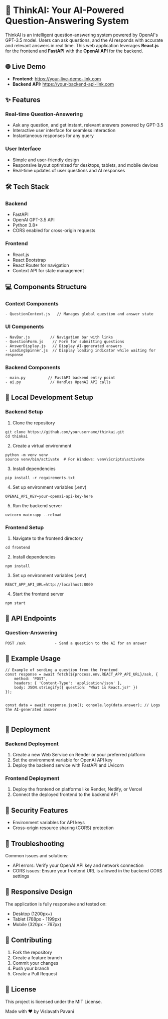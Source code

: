<!DOCTYPE html>
<html lang="en">
<head>
    <meta charset="UTF-8">
    <meta name="viewport" content="width=device-width, initial-scale=1.0">
</head>
<body>

<h1>🚀 ThinkAI: Your AI-Powered Question-Answering System</h1>

<p>ThinkAI is an intelligent question-answering system powered by OpenAI's GPT-3.5 model. Users can ask questions, and the AI responds with accurate and relevant answers in real time. This web application leverages <strong>React.js</strong> for the frontend and <strong>FastAPI</strong> with the <strong>OpenAI API</strong> for the backend.</p>

<h2>🌐 Live Demo</h2>
<ul>
    <li><strong>Frontend:</strong> <a href="https://your-live-demo-link.com">https://your-live-demo-link.com</a></li>
    <li><strong>Backend API:</strong> <a href="https://your-backend-api-link.com">https://your-backend-api-link.com</a></li>
</ul>

<h2>✨ Features</h2>

<h3>Real-time Question-Answering</h3>
<ul>
    <li>Ask any question, and get instant, relevant answers powered by GPT-3.5</li>
    <li>Interactive user interface for seamless interaction</li>
    <li>Instantaneous responses for any query</li>
</ul>

<h3>User Interface</h3>
<ul>
    <li>Simple and user-friendly design</li>
    <li>Responsive layout optimized for desktops, tablets, and mobile devices</li>
    <li>Real-time updates of user questions and AI responses</li>
</ul>

<h2>🛠️ Tech Stack</h2>

<h3>Backend</h3>
<ul>
    <li>FastAPI</li>
    <li>OpenAI GPT-3.5 API</li>
    <li>Python 3.8+</li>
    <li>CORS enabled for cross-origin requests</li>
</ul>

<h3>Frontend</h3>
<ul>
    <li>React.js</li>
    <li>React Bootstrap</li>
    <li>React Router for navigation</li>
    <li>Context API for state management</li>
</ul>

<h2>💻 Components Structure</h2>

<h3>Context Components</h3>
<pre><code>- QuestionContext.js   // Manages global question and answer state</code></pre>

<h3>UI Components</h3>
<pre><code>- NavBar.js         // Navigation bar with links
- QuestionForm.js    // Form for submitting questions
- AnswerDisplay.js   // Display AI-generated answers
- LoadingSpinner.js  // Display loading indicator while waiting for response</code></pre>

<h3>Backend Components</h3>
<pre><code>- main.py          // FastAPI backend entry point
- ai.py             // Handles OpenAI API calls</code></pre>

<h2>🚀 Local Development Setup</h2>

<h3>Backend Setup</h3>

1. Clone the repository
<pre><code>git clone https://github.com/yourusername/thinkai.git
cd thinkai</code></pre>

2. Create a virtual environment
<pre><code>python -m venv venv
source venv/bin/activate  # For Windows: venv\Scripts\activate</code></pre>

3. Install dependencies
<pre><code>pip install -r requirements.txt</code></pre>

4. Set up environment variables (.env)
<pre><code>OPENAI_API_KEY=your-openai-api-key-here</code></pre>

5. Run the backend server
<pre><code>uvicorn main:app --reload</code></pre>

<h3>Frontend Setup</h3>

1. Navigate to the frontend directory
<pre><code>cd frontend</code></pre>

2. Install dependencies
<pre><code>npm install</code></pre>

3. Set up environment variables (.env)
<pre><code>REACT_APP_API_URL=http://localhost:8000</code></pre>

4. Start the frontend server
<pre><code>npm start</code></pre>

<h2>📡 API Endpoints</h2>

<h3>Question-Answering</h3>
<pre><code>POST /ask             - Send a question to the AI for an answer</code></pre>

<h2>🔄 Example Usage</h2>
<pre><code>// Example of sending a question from the frontend
const response = await fetch(${process.env.REACT_APP_API_URL}/ask, {
    method: 'POST',
    headers: { 'Content-Type': 'application/json' },
    body: JSON.stringify({ question: 'What is React.js?' })
});

const data = await response.json();
console.log(data.answer); // Logs the AI-generated answer</code></pre>

<h2>🚀 Deployment</h2>

<h3>Backend Deployment</h3>
<ol>
    <li>Create a new Web Service on Render or your preferred platform</li>
    <li>Set the environment variable for OpenAI API key</li>
    <li>Deploy the backend service with FastAPI and Uvicorn</li>
</ol>

<h3>Frontend Deployment</h3>
<ol>
    <li>Deploy the frontend on platforms like Render, Netlify, or Vercel</li>
    <li>Connect the deployed frontend to the backend API</li>
</ol>

<h2>🔐 Security Features</h2>
<ul>
    <li>Environment variables for API keys</li>
    <li>Cross-origin resource sharing (CORS) protection</li>
</ul>

<h2>🐛 Troubleshooting</h2>
Common issues and solutions:
<ul>
    <li>API errors: Verify your OpenAI API key and network connection</li>
    <li>CORS issues: Ensure your frontend URL is allowed in the backend CORS settings</li>
</ul>

<h2>📱 Responsive Design</h2>
The application is fully responsive and tested on:
<ul>
    <li>Desktop (1200px+)</li>
    <li>Tablet (768px - 1199px)</li>
    <li>Mobile (320px - 767px)</li>
</ul>

<h2>🤝 Contributing</h2>
<ol>
    <li>Fork the repository</li>
    <li>Create a feature branch</li>
    <li>Commit your changes</li>
    <li>Push your branch</li>
    <li>Create a Pull Request</li>
</ol>

<h2>📄 License</h2>
<p>This project is licensed under the MIT License.</p>

<p>Made with ❤️ by Vislavath Pavani</p>

</body>
</html>

